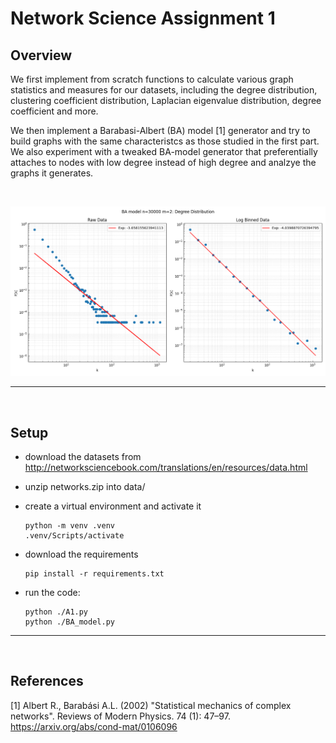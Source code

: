 # Network Science Assignment 1

## Overview
We first implement from scratch functions to calculate various graph statistics and measures for our datasets, including the degree distribution, clustering coefficient distribution, Laplacian eigenvalue distribution, degree coefficient and more.

We then implement a Barabasi-Albert (BA) model [1] generator and try to build graphs with the same characteristcs as those studied in the first part. We also experiment with a tweaked BA-model generator that preferentially attaches to nodes with low degree instead of high degree and analzye the graphs it generates.

<br />

![Degree distribution of BA model generated graph with m=30,000 n=2](figs/BA%20model%20n=30000%20m=2/1%20-%20Degree%20Distrib.png)

---
<br />

## Setup

- download the datasets from http://networksciencebook.com/translations/en/resources/data.html
  
- unzip networks.zip into data/
  
- create a virtual environment and activate it 
  ```
  python -m venv .venv 
  .venv/Scripts/activate
  ```
- download the requirements 
    ```
    pip install -r requirements.txt
    ```
- run the code:
    ```
    python ./A1.py
    python ./BA_model.py
    ``` 
---
<br />

## References

[1] Albert R., Barabási A.L. (2002) "Statistical mechanics of complex networks". Reviews of Modern Physics. 74 (1): 47–97. https://arxiv.org/abs/cond-mat/0106096 